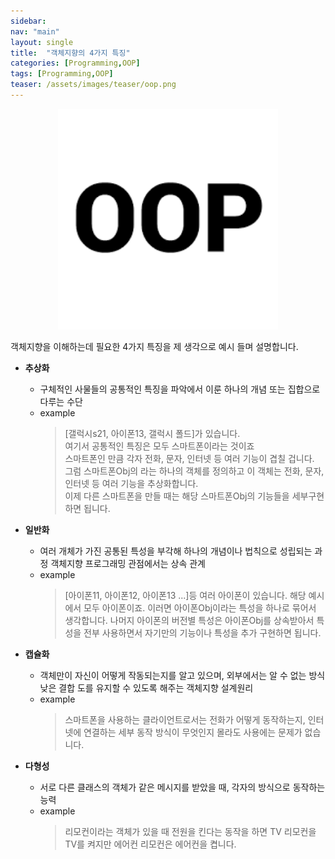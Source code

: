 ```yaml
---
sidebar:
nav: "main"
layout: single
title:  "객체지향의 4가지 특징"
categories: [Programming,OOP]
tags: [Programming,OOP]
teaser: /assets/images/teaser/oop.png
---
```


<p align="center"><img src="/assets/images/teaser/oop.png" width="70%" height="auto"></p>

객체지향을 이해하는데 필요한 4가지 특징을 제 생각으로 예시 들며 설명합니다.


- __추상화__
  - 구체적인 사물들의 공통적인 특징을 파악에서 이룬 하나의 개념 또는 집합으로 다루는 수단
  - example
    > [갤럭시s21, 아이폰13, 갤럭시 폴드]가 있습니다.\
    여기서 공통적인 특징은 모두 스마트폰이라는 것이죠\
    스마트폰인 만큼 각자 전화, 문자, 인터넷 등 여러 기능이 겹칠 겁니다.\
    그럼 스마트폰Obj의 라는 하나의 객체를 정의하고 이 객체는 전화, 문자, 인터넷 등 여러 기능을 추상화합니다.\
    이제 다른 스마트폰을 만들 때는 해당 스마트폰Obj의 기능들을 세부구현하면 됩니다.


- __일반화__
  - 여러 개체가 가진 공통된 특성을 부각해 하나의 개념이나 법칙으로 성립되는 과정
  객체지향 프로그래밍 관점에서는 상속 관계
  - example
    > [아이폰11, 아이폰12, 아이폰13 ...]등 여러 아이폰이 있습니다.
    해당 예시에서 모두 아이폰이죠. 이러면 아이폰Obj이라는 특성을 하나로 묶어서 생각합니다.
    나머지 아이폰의 버전별 특성은 아이폰Obj를 상속받아서 특성을 전부 사용하면서 자기만의 기능이나 특성을 추가 구현하면 됩니다.


- __캡슐화__
  - 객체만이 자신이 어떻게 작동되는지를 알고 있으며, 외부에서는 알 수 없는 방식 \
    낮은 결합 도를 유지할 수 있도록 해주는 객체지향 설계원리
  - example
    > 스마트폰을 사용하는 클라이언트로서는 전화가 어떻게 동작하는지, 인터넷에 연결하는 세부 동작 방식이 무엇인지 몰라도 사용에는 문제가 없습니다.

- __다형성__
  - 서로 다른 클래스의 객체가 같은 메시지를 받았을 때, 각자의 방식으로 동작하는 능력
  - example
    > 리모컨이라는 객체가 있을 때 전원을 킨다는 동작을 하면 TV 리모컨을 TV를 켜지만 에어컨 리모컨은 에어컨을 켭니다.
